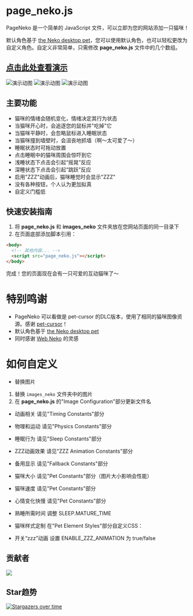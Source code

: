# page_neko.js

PageNeko 是一个简单的 JavaScript 文件，可以立即为您的网站添加一只猫咪！

默认角色基于 [the Neko desktop pet](https://en.wikipedia.org/wiki/Neko_(software))，您可以使用默认角色，也可以轻松更改为自定义角色。自定义非常简单，只需修改 **page_neko.js** 文件中的几个数组。

## [点击此处查看演示](https://somwhy.github.io/PageNeko/)

![演示动图](https://github.com/user-attachments/assets/2bd2e8eb-8e7c-44f8-a460-d78295184b02)
![演示动图](https://github.com/user-attachments/assets/216808aa-a556-4479-9395-6c1050aab4c6)
![演示动图](https://github.com/user-attachments/assets/7af02366-56f8-4620-84c4-9582cd2d3a6a)

## 主要功能

- 猫咪的情绪会随机变化，情绪决定其行为状态
- 当猫咪开心时，会追逐您的鼠标并"吃掉"它
- 当猫咪平静时，会忽略鼠标进入睡眠状态
- 当猫咪撞到墙壁时，会沮丧地抓墙（啊～太可爱了～）
- 睡眠状态时可拖动放置
- 点击睡眠中的猫咪周围会惊吓到它
- 浅睡状态下点击会引起“摇晃”反应
- 深睡状态下点击会引起“跳跃”反应
- 启用"ZZZ"动画后，猫咪睡觉时会显示"ZZZ"
- 没有各种按钮，个人认为更加拟真
- 自定义门槛低

## 快速安装指南

1. 将 **page_neko.js** 和 **images_neko** 文件夹放在您网站页面的同一目录下
2. 在页面底部添加脚本引用：

```html
<body>
  <!-- 其他内容... -->
  <script src="page_neko.js"></script>
</body>
```

完成！您的页面现在会有一只可爱的互动猫咪了～

# 特别鸣谢

- PageNeko 可以看做是 pet-cursor 的DLC版本，使用了相同的猫咪图像资源。感谢 [pet-cursor](https://github.com/alienmelon/pet_cursor.js)！
- 默认角色基于 [the Neko desktop pet](https://en.wikipedia.org/wiki/Neko_(software))
- 同时感谢 [Web Neko](https://webneko.net/) 的灵感

# 如何自定义

- 替换图片
1. 替换 `images_neko` 文件夹中的图片
2. 在 **page_neko.js** 的"Image Configuration"部分更新文件名

- 动画相关
请见"Timing Constants"部分

- 物理和运动
请见"Physics Constants"部分

- 睡眠行为
请见"Sleep Constants"部分

- ZZZ动画效果
请见"ZZZ Animation Constants"部分

- 备用显示
请见"Fallback Constants"部分

- 猫咪大小
请见"Pet Constants"部分（图片大小影响会性能）

- 猫咪速度
请见"Pet Constants"部分

- 心情变化快慢
请见"Pet Constants"部分

- 熟睡所需时间
调整 SLEEP.MATURE_TIME

- 猫咪样式定制
在"Pet Element Styles"部分自定义CSS：

- 开关“zzz”动画
设置 ENABLE_ZZZ_ANIMATION 为 true/false

## 贡献者
<a href="https://github.com/SOMWHY/PageNeko/graphs/contributors">
  <img src="https://contrib.rocks/image?repo=SOMWHY/PageNeko" />
</a>

## Star趋势
[![Stargazers over time](https://starchart.cc/SOMWHY/PageNeko.svg?variant=adaptive)](https://starchart.cc/SOMWHY/PageNeko)